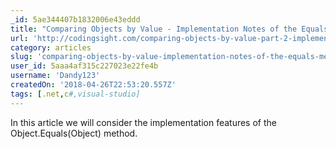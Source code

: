 ```yaml
---
_id: 5ae344407b1832006e43eddd
title: "Comparing Objects by Value - Implementation Notes of the Equals Method"
url: 'http://codingsight.com/comparing-objects-by-value-part-2-implementation-notes-of-the-equals-method/'
category: articles
slug: 'comparing-objects-by-value-implementation-notes-of-the-equals-method'
user_id: 5aaa4af315c227023e22fe4b
username: 'Dandy123'
createdOn: '2018-04-26T22:53:20.557Z'
tags: [.net,c#,visual-studio]
---
```


In this article we will consider the implementation features of the Object.Equals(Object) method.
